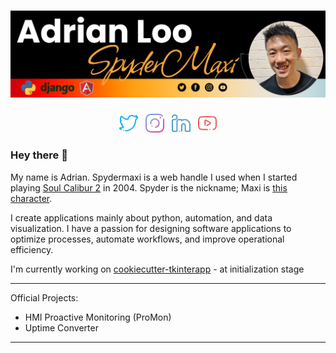 # [![spydermaxi](https://github.com/spydermaxi/spydermaxi/blob/main/assets/graphic_source/adrianloo_banner_dark.png)](#)

<p align='center'>
<a href="https://twitter.com/spydermaxi"><img height="30" src="https://github.com/spydermaxi/spydermaxi/blob/main/assets/social_icons/twitter.png?raw=true"></a>&nbsp;&nbsp;
<a href="https://instagram.com/spydermaxi"><img height="30" src="https://github.com/spydermaxi/spydermaxi/blob/main/assets/social_icons/instagram.png?raw=true"></a>&nbsp;&nbsp;
<a href="https://www.linkedin.com/in/adrian-loo-001a05116/"><img height="30" src="https://github.com/spydermaxi/spydermaxi/blob/main/assets/social_icons/linkedin.png?raw=true"></a>&nbsp;&nbsp;
<a href="#"><img height="30" src="https://github.com/spydermaxi/spydermaxi/blob/main/assets/social_icons/youtube.png?raw=true"></a>
</p>

### Hey there 👋

My name is Adrian. Spydermaxi is a web handle I used when I started playing [Soul Calibur 2](https://en.wikipedia.org/wiki/Soulcalibur_II) in 2004. Spyder is the nickname; Maxi is [this character](https://soulcalibur.fandom.com/wiki/Maxi).

I create applications mainly about python, automation, and data visualization. I have a passion for designing software applications to optimize processes, automate workflows, and improve operational efficiency.

I'm currently working on [cookiecutter-tkinterapp](https://github.com/spydermaxi/cookiecutter-tkinterapp) - at initialization stage

-----

Official Projects:

- HMI Proactive Monitoring (ProMon)
- Uptime Converter

-----
